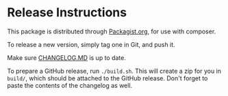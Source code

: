 # Release Instructions

This package is distributed through [Packagist.org](https://packagist.org/packages/sqweb/sdk_php), for use with composer.

To release a new version, simply tag one in Git, and push it.

Make sure [CHANGELOG.MD](CHANGELOG.MD) is up to date.

To prepare a GitHub release, run `./build.sh`. This will create a zip for you in `build/`, which should be attached to the GitHub release. Don't forget to paste the contents of the changelog as well.